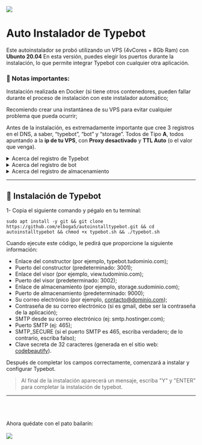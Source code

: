 <img src="https://oriondesign.art.br/wp-content/uploads/2023/08/Thumb-Typebot-copiar-4.png">

# Auto Instalador de Typebot

Este autoinstalador se probó utilizando un VPS (4vCores + 8Gb Ram) con **Ubunto 20.04**
En esta versión, puedes elegir los puertos durante la instalación, lo que permite integrar Typebot con cualquier otra aplicación.

### 📌 Notas importantes:

Instalación realizada en Docker (si tiene otros contenedores, pueden fallar durante el proceso de instalación con este instalador automático;

Recomiendo crear una instantánea de su VPS para evitar cualquier problema que pueda ocurrir;

Antes de la instalación, es extremadamente importante que cree 3 registros en el DNS, a saber, “typebot”, “bot” y “storage”. Todos de Tipo **A**, todos apuntando a la **ip de tu VPS**, con **Proxy desactivado** y **TTL Auto** (o el valor que venga).
<details>
   <summary>Acerca del registro de Typebot</summary>
   <i>Es a través de este que podremos acceder al sistema para crear nuestro bot, también conocido como Builder</i><br><br>
   • Tipo: <b>A</b><br>
   • Entrada: <b>typebot</b><br>
   • Contenido: <b>IP del servidor</b><br><br>
   <img src="https://file.notion.so/f/s/c14b5ac1-d43a-4f18-bd76-4f10bd4262f1/Untitled.png?id=9855df72-743c-439d-b865-ec8391b93cc4&table=block&spaceId=f554c1aa-b56c -4ac0-88b1-4679371e6777&expirationTimestamp=1692072000000&signature=whfO8e8AETlGp2JEWdt0ML-i1QIlPr4kejWSGPXk-qY&downloadName=Untitled.png">
</details>
<details>
   <summary>Acerca del registro de bot</summary>
   <i>Esta es la pantalla Bot Viewer, por lo que cuando publiques tu bot, aparecerá a través del enlace bot.tudominio.com.br</i><br><br>
   • Tipo: <b>A</b><br>
   • Entrada: <b>bot</b><br>
   • Contenido: <b>IP del servidor</b><br><br>
   <img src="https://file.notion.so/f/s/236f6cc3-4857-4c48-a9d0-8b0b35c0ba94/Untitled.png?id=5703d967-1b89-423f-a6b1-60a377785be4&table=block&spaceId=f554c1aa-b56c -4ac0-88b1-4679371e6777&expirationTimestamp=1692072000000&signature=k1X9OIvmNeNfFzrKQg5xpqcS-HLcY9_x4zoc1sq8M6o&downloadName=Untitled.png">
</details>
<details>
   <summary>Acerca del registro de almacenamiento</summary>
   <i>Lo usamos para guardar imágenes, videos y audios en nuestro servidor, por lo que no necesita exportar su contenido a ningún otro lugar y usar el enlace en nuestro Typebot.</i><br><br>
   • Tipo: <b>A</b><br>
   • Entrada: <b>almacenamiento</b><br>
   • Contenido: <b>IP del servidor</b><br><br>
   <img src="https://file.notion.so/f/s/571842de-ad54-42e3-980e-542204b6ad0c/Untitled.png?id=c5772588-3c3f-4bd9-ad5c-8c7fc29d3d0a&table=block&spaceId=f554c1aa-b56c-4ac0-88b1-4679371e6777&expirationTimestamp=1692072000000&signature=OHFt_mSTmTRB9PEnhwllhnHQdCbzOa69ewqj5_PYRIc&downloadName=Untitled.png">
</details>

<hr/>

## 📀 Instalación de Typebot

1- Copia el siguiente comando y pégalo en tu terminal:
```
sudo apt install -y git && git clone https://github.com/elboga5/autoinstalltypebot.git && cd autoinstalltypebot && chmod +x typebot.sh && ./typebot.sh
```

Cuando ejecute este código, le pedirá que proporcione la siguiente información:
   - Enlace del constructor (por ejemplo, typebot.tudominio.com);
   - Puerto del constructor (predeterminado: 3001);
   - Enlace del visor (por ejemplo, view.tudominio.com);
   - Puerto del visor (predeterminado: 3002);
   - Enlace de almacenamiento (por ejemplo, storage.sudominio.com);
   - Puerto de almacenamiento (predeterminado: 9000);
   - Su correo electrónico (por ejemplo, contacto@dominio.com);
   - Contraseña de su correo electrónico (si es gmail, debe ser la contraseña de la aplicación);
   - SMTP desde su correo electrónico (ej: smtp.hostinger.com);
   - Puerto SMTP (ej: 465);
   - SMTP_SECURE (si el puerto SMTP es 465, escriba verdadero; de lo contrario, escriba falso);
   - Clave secreta de 32 caracteres (generada en el sitio web: <a href="https://codebeautify.org/generate-random-hexadecimal-numbers">codebeautify</a>).

Después de completar los campos correctamente, comenzará a instalar y configurar Typebot.

>
> Al final de la instalación aparecerá un mensaje, escriba "Y" y "ENTER" para completar la instalación de typebot.
>

<hr/>

<br><br><br>
Ahora quédate con el pato bailarín:<br><br>
<img src="https://media.giphy.com/media/v1.Y2lkPTc5MGI3NjExM3hpaTI2dzVuMGZmMnFteWE1bW80Z29hYXZub3cybTQyZHFrc2VoaSZlcD12MV9pbnRlcm5hbF9naWZfYnlfaWQmY3Q9Zw/b9QBHfcNpvqDK/giphy.gif">
